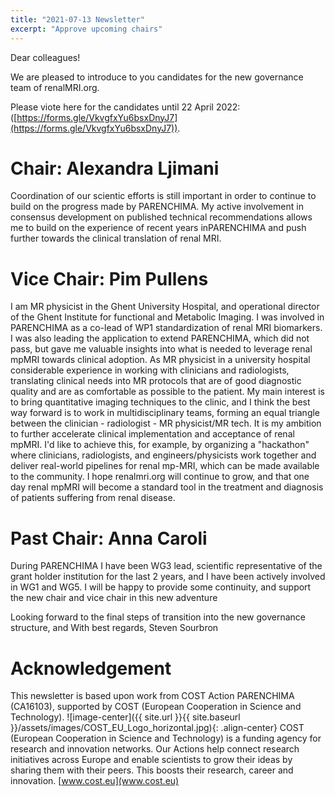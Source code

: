 ```yaml
---
title: "2021-07-13 Newsletter"
excerpt: "Approve upcoming chairs"
---
```


Dear colleagues!

We are pleased to introduce to you candidates for the new governance team of renalMRI.org. 

Please viote here for the candidates until 22 April 2022: 
([https://forms.gle/VkvgfxYu6bsxDnyJ7](https://forms.gle/VkvgfxYu6bsxDnyJ7)).

# Chair: Alexandra Ljimani
Coordination of our scientic efforts is still important in order to continue to build on the progress made by PARENCHIMA. My active involvement in consensus development on published technical recommendations allows me to build on the experience of recent years inPARENCHIMA and push further towards the clinical translation of renal MRI. 

# Vice Chair: Pim Pullens
I am MR physicist in the Ghent University Hospital, and operational director of the Ghent Institute for functional and Metabolic Imaging. I was involved in PARENCHIMA as a co-lead of WP1 standardization of renal MRI biomarkers. I was also leading the application to extend PARENCHIMA, which did not pass, but gave me valuable insights into what is needed to leverage renal mpMRI towards clinical adoption.
As MR physicist in a university hospital considerable experience in working with clinicians and radiologists, translating clinical needs into MR protocols that are of good diagnostic quality and are as comfortable as possible to the patient. My main interest is to bring quantitative imaging techniques to the clinic, and I think the best way forward is to work in multidisciplinary teams, forming an equal triangle between the clinician - radiologist - MR physicist/MR tech.
It is my ambition to further accelerate clinical implementation and acceptance of renal mpMRI. I'd like to achieve this, for example, by organizing a "hackathon" where clinicians, radiologists, and engineers/physicists work together and deliver real-world pipelines for renal mp-MRI, which can be made available to the community.
I hope renalmri.org will continue to grow, and that one day renal mpMRI will become a standard tool in the treatment and diagnosis of patients suffering from renal disease.

# Past Chair: Anna Caroli
During PARENCHIMA I have been WG3 lead, scientific representative of the grant holder institution for the last 2 years, and I have been actively involved in WG1 and WG5. I will be happy to provide some continuity, and support the new chair and vice chair in this new adventure

Looking forward to the final steps of transition into the new governance structure, and
With best regards,
Steven Sourbron

# Acknowledgement
This newsletter is based upon work from COST Action PARENCHIMA (CA16103), supported by COST (European Cooperation in Science and Technology). 
![image-center]({{ site.url }}{{ site.baseurl }}/assets/images/COST_EU_Logo_horizontal.jpg){: .align-center}
COST (European Cooperation in Science and Technology) is a funding agency for research and innovation networks. Our Actions help connect research initiatives across Europe and enable scientists to grow their ideas by sharing them with their peers. This boosts their research, career and innovation. [www.cost.eu](www.cost.eu)
